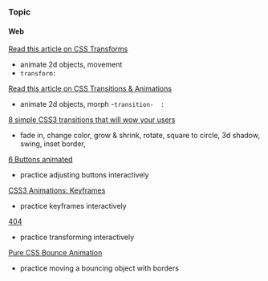 ### Topic
#### Web
[Read this article on CSS Transforms](http://learn.shayhowe.com/advanced-html-css/css-transforms/)
- animate 2d objects, movement
- `transform:`


[Read this article on CSS Transitions & Animations](http://learn.shayhowe.com/advanced-html-css/transitions-animations/)
- animate 2d objects, morph
-`transition-  :`

[8 simple CSS3 transitions that will wow your users](http://www.webdesignerdepot.com/2014/05/8-simple-css3-transitions-that-will-wow-your-users)
- fade in, change color, grow & shrink, rotate, square to circle, 3d shadow, swing, inset border, 

[6 Buttons animated](http://codepen.io/retyui/pen/ByoaXV)
- practice adjusting buttons interactively

[CSS3 Animations: Keyframes](http://codepen.io/akshaychauhan/pen/oAfae)
- practice keyframes interactively

[404](http://codepen.io/kieranfivestars/pen/MYdQxX)
- practice transforming interactively

[Pure CSS Bounce Animation](http://codepen.io/dp_lewis/pen/gCfBv)
- practice moving a bouncing object with borders